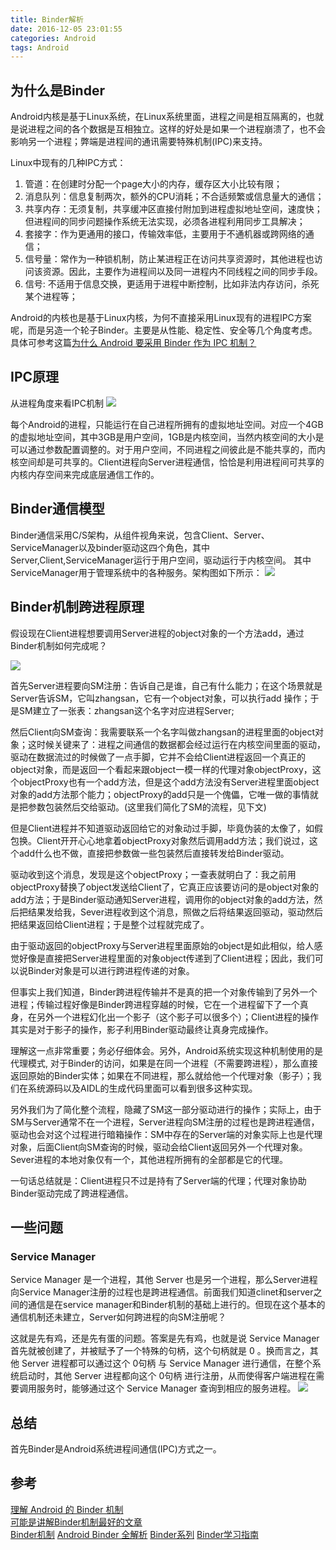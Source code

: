 ```yaml
---
title: Binder解析
date: 2016-12-05 23:01:55
categories: Android
tags: Android
---
```


## 为什么是Binder
Android内核是基于Linux系统，在Linux系统里面，进程之间是相互隔离的，也就是说进程之间的各个数据是互相独立。这样的好处是如果一个进程崩溃了，也不会影响另一个进程；弊端是进程间的通讯需要特殊机制(IPC)来支持。  

<!--more-->

Linux中现有的几种IPC方式：

1. 管道：在创建时分配一个page大小的内存，缓存区大小比较有限；
2. 消息队列：信息复制两次，额外的CPU消耗；不合适频繁或信息量大的通信；
3. 共享内存：无须复制，共享缓冲区直接付附加到进程虚拟地址空间，速度快；但进程间的同步问题操作系统无法实现，必须各进程利用同步工具解决；
4. 套接字：作为更通用的接口，传输效率低，主要用于不通机器或跨网络的通信；
5. 信号量：常作为一种锁机制，防止某进程正在访问共享资源时，其他进程也访问该资源。因此，主要作为进程间以及同一进程内不同线程之间的同步手段。
6. 信号: 不适用于信息交换，更适用于进程中断控制，比如非法内存访问，杀死某个进程等；

Android的内核也是基于Linux内核，为何不直接采用Linux现有的进程IPC方案呢，而是另造一个轮子Binder。主要是从性能、稳定性、安全等几个角度考虑。具体可参考这篇[为什么 Android 要采用 Binder 作为 IPC 机制？](https://www.zhihu.com/question/39440766/answer/89210950)

## IPC原理
从进程角度来看IPC机制
![](http://gityuan.com/images/binder/prepare/binder_interprocess_communication.png)

每个Android的进程，只能运行在自己进程所拥有的虚拟地址空间。对应一个4GB的虚拟地址空间，其中3GB是用户空间，1GB是内核空间，当然内核空间的大小是可以通过参数配置调整的。对于用户空间，不同进程之间彼此是不能共享的，而内核空间却是可共享的。Client进程向Server进程通信，恰恰是利用进程间可共享的内核内存空间来完成底层通信工作的。

## Binder通信模型
Binder通信采用C/S架构，从组件视角来说，包含Client、Server、ServiceManager以及binder驱动这四个角色，其中Server,Client,ServiceManager运行于用户空间，驱动运行于内核空间。  其中ServiceManager用于管理系统中的各种服务。架构图如下所示：
![](http://gityuan.com/images/binder/prepare/IPC-Binder.jpg)


## Binder机制跨进程原理

假设现在Client进程想要调用Server进程的object对象的一个方法add，通过Binder机制如何完成呢？

![](http://7sbqce.com1.z0.glb.clouddn.com/2016binder-procedure.png)

首先Server进程要向SM注册：告诉自己是谁，自己有什么能力；在这个场景就是Server告诉SM，它叫zhangsan，它有一个object对象，可以执行add 操作；于是SM建立了一张表：zhangsan这个名字对应进程Server;

然后Client向SM查询：我需要联系一个名字叫做zhangsan的进程里面的object对象；这时候关键来了：进程之间通信的数据都会经过运行在内核空间里面的驱动，驱动在数据流过的时候做了一点手脚，它并不会给Client进程返回一个真正的object对象，而是返回一个看起来跟object一模一样的代理对象objectProxy，这个objectProxy也有一个add方法，但是这个add方法没有Server进程里面object对象的add方法那个能力；objectProxy的add只是一个傀儡，它唯一做的事情就是把参数包装然后交给驱动。(这里我们简化了SM的流程，见下文)

但是Client进程并不知道驱动返回给它的对象动过手脚，毕竟伪装的太像了，如假包换。Client开开心心地拿着objectProxy对象然后调用add方法；我们说过，这个add什么也不做，直接把参数做一些包装然后直接转发给Binder驱动。

驱动收到这个消息，发现是这个objectProxy；一查表就明白了：我之前用objectProxy替换了object发送给Client了，它真正应该要访问的是object对象的add方法；于是Binder驱动通知Server进程，调用你的object对象的add方法，然后把结果发给我，Sever进程收到这个消息，照做之后将结果返回驱动，驱动然后把结果返回给Client进程；于是整个过程就完成了。

由于驱动返回的objectProxy与Server进程里面原始的object是如此相似，给人感觉好像是直接把Server进程里面的对象object传递到了Client进程；因此，我们可以说Binder对象是可以进行跨进程传递的对象。

但事实上我们知道，Binder跨进程传输并不是真的把一个对象传输到了另外一个进程；传输过程好像是Binder跨进程穿越的时候，它在一个进程留下了一个真身，在另外一个进程幻化出一个影子（这个影子可以很多个）；Client进程的操作其实是对于影子的操作，影子利用Binder驱动最终让真身完成操作。

理解这一点非常重要；务必仔细体会。另外，Android系统实现这种机制使用的是代理模式, 对于Binder的访问，如果是在同一个进程（不需要跨进程），那么直接返回原始的Binder实体；如果在不同进程，那么就给他一个代理对象（影子）；我们在系统源码以及AIDL的生成代码里面可以看到很多这种实现。

另外我们为了简化整个流程，隐藏了SM这一部分驱动进行的操作；实际上，由于SM与Server通常不在一个进程，Server进程向SM注册的过程也是跨进程通信，驱动也会对这个过程进行暗箱操作：SM中存在的Server端的对象实际上也是代理对象，后面Client向SM查询的时候，驱动会给Client返回另外一个代理对象。Sever进程的本地对象仅有一个，其他进程所拥有的全部都是它的代理。

一句话总结就是：Client进程只不过是持有了Server端的代理；代理对象协助Binder驱动完成了跨进程通信。

## 一些问题

### Service Manager
Service Manager 是一个进程，其他 Server 也是另一个进程，那么Server进程向Service Manager注册的过程也是跨进程通信。前面我们知道clinet和server之间的通信是在service manager和Binder机制的基础上进行的。但现在这个基本的通信机制还未建立，Server如何跨进程的向SM注册呢？

这就是先有鸡，还是先有蛋的问题。答案是先有鸡，也就是说 Service Manager 首先就被创建了，并被赋予了一个特殊的句柄，这个句柄就是 0 。换而言之，其他 Server 进程都可以通过这个 0句柄 与 Service Manager 进行通信，在整个系统启动时，其他 Server 进程都向这个 0句柄 进行注册，从而使得客户端进程在需要调用服务时，能够通过这个 Service Manager 查询到相应的服务进程。
![](http://o8p68x17d.bkt.clouddn.com/binder_framework.jpg)


## 总结
首先Binder是Android系统进程间通信(IPC)方式之一。

## 参考
[理解 Android 的 Binder 机制](http://www.jianshu.com/p/f4f722d3e51d)  
[可能是讲解Binder机制最好的文章](http://www.jianshu.com/p/1eff5a13000d)   
[Binder机制](https://github.com/GeniusVJR/LearningNotes/blob/master/Part1/Android/Binder%E6%9C%BA%E5%88%B6.md) 
[Android Binder 全解析](http://www.woaitqs.cc/android/2016/05/23/android-binder.html)
[Binder系列](http://gityuan.com/2015/10/31/binder-prepare/)
[Binder学习指南](http://weishu.me/2016/01/12/binder-index-for-newer/)
